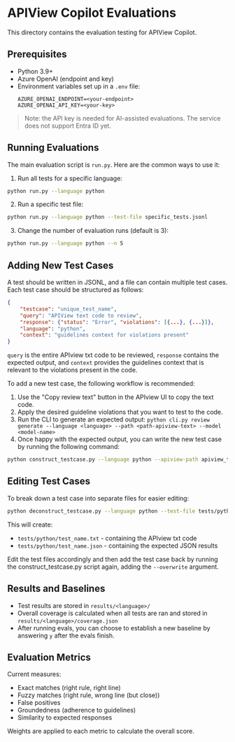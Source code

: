 # APIView Copilot Evaluations

This directory contains the evaluation testing for APIView Copilot.

## Prerequisites

- Python 3.9+
- Azure OpenAI (endpoint and key)
- Environment variables set up in a `.env` file:
  ```
  AZURE_OPENAI_ENDPOINT=<your-endpoint>
  AZURE_OPENAI_API_KEY=<your-key>
  ```

> Note: the API key is needed for AI-assisted evaluations. The service does not support Entra ID yet.

## Running Evaluations

The main evaluation script is `run.py`. Here are the common ways to use it:

1. Run all tests for a specific language:
```bash
python run.py --language python
```

2. Run a specific test file:
```bash
python run.py --language python --test-file specific_tests.jsonl
```

3. Change the number of evaluation runs (default is 3):
```bash
python run.py --language python --n 5
```

## Adding New Test Cases

A test should be written in JSONL, and a file can contain multiple test cases. Each test case should be structured as follows:

```json
{
    "testcase": "unique_test_name",
    "query": "APIView text code to review",
    "response": {"status": "Error", "violations": [{...}, {...}]},
    "language": "python",
    "context": "guidelines context for violations present"
}
```

`query` is the entire APIview txt code to be reviewed, `response` contains the expected output, and `context` provides the guidelines context that is relevant to the violations present in the code.

To add a new test case, the following workflow is recommended:

1. Use the "Copy review text" button in the APIview UI to copy the text code.
2. Apply the desired guideline violations that you want to test to the code.
3. Run the CLI to generate an expected output: `python cli.py review generate --language <language> --path <path-apiview-text> --model <model-name>`
4. Once happy with the expected output, you can write the new test case by running the following command:

```bash
python construct_testcase.py --language python --apiview-path apiview_txt --expected-path expected.json --file-path test.jsonl --name test_name
```

## Editing Test Cases

To break down a test case into separate files for easier editing:

```bash
python deconstruct_testcase.py --language python --test-file tests/python/test.jsonl --test-case test_name
```

This will create:
- `tests/python/test_name.txt` - containing the APIview txt code
- `tests/python/test_name.json` - containing the expected JSON results

Edit the test files accordingly and then add the test case back by running the construct_testcase.py script again, adding the `--overwrite` argument.

## Results and Baselines

- Test results are stored in `results/<language>/`
- Overall coverage is calculated when all tests are ran and stored in `results/<language>/coverage.json`
- After running evals, you can choose to establish a new baseline by answering `y` after the evals finish.

## Evaluation Metrics

Current measures:
- Exact matches (right rule, right line)
- Fuzzy matches (right rule, wrong line (but close))
- False positives
- Groundedness (adherence to guidelines)
- Similarity to expected responses

Weights are applied to each metric to calculate the overall score.
